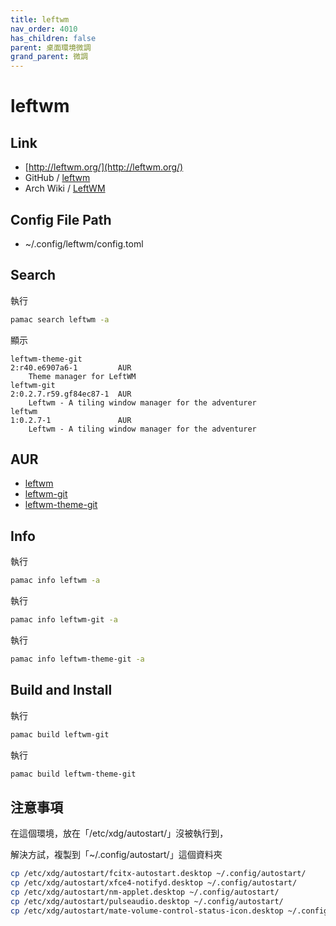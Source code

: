 ```yaml
---
title: leftwm
nav_order: 4010
has_children: false
parent: 桌面環境微調
grand_parent: 微調
---
```



# leftwm


## Link

* [http://leftwm.org/](http://leftwm.org/)
* GitHub / [leftwm](https://github.com/leftwm/leftwm)
* Arch Wiki / [LeftWM](https://wiki.archlinux.org/title/LeftWM)


## Config File Path

* ~/.config/leftwm/config.toml


## Search

執行

``` sh
pamac search leftwm -a
```

顯示

```
leftwm-theme-git                                                            2:r40.e6907a6-1         AUR
    Theme manager for LeftWM
leftwm-git                                                                  2:0.2.7.r59.gf84ec87-1  AUR
    Leftwm - A tiling window manager for the adventurer
leftwm                                                                      1:0.2.7-1               AUR
    Leftwm - A tiling window manager for the adventurer
```

## AUR

* [leftwm](https://aur.archlinux.org/packages/leftwm)
* [leftwm-git](https://aur.archlinux.org/packages/leftwm-git)
* [leftwm-theme-git](https://aur.archlinux.org/packages/leftwm-theme-git)


## Info

執行

``` sh
pamac info leftwm -a
```

執行

``` sh
pamac info leftwm-git -a
```

執行

``` sh
pamac info leftwm-theme-git -a
```

## Build and Install

執行

``` sh
pamac build leftwm-git
```

執行

``` sh
pamac build leftwm-theme-git
```


## 注意事項

在這個環境，放在「/etc/xdg/autostart/」沒被執行到，

解決方試，複製到「~/.config/autostart/」這個資料夾

``` sh
cp /etc/xdg/autostart/fcitx-autostart.desktop ~/.config/autostart/
cp /etc/xdg/autostart/xfce4-notifyd.desktop ~/.config/autostart/
cp /etc/xdg/autostart/nm-applet.desktop ~/.config/autostart/
cp /etc/xdg/autostart/pulseaudio.desktop ~/.config/autostart/
cp /etc/xdg/autostart/mate-volume-control-status-icon.desktop ~/.config/autostart/
```
